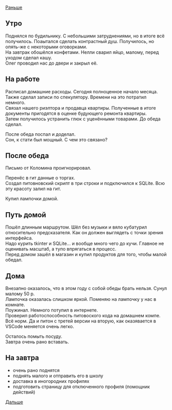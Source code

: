 [Раньше](2019.09.01.md)
## Утро
Поднялся по будильнику. С небольшими затруднениями, но в итоге всё получилось. Поаытался сделать контрастный душ. Получилось, но опять-же с некоторыми оговорками.  
На завтрак обошёлся конфетами. Нелли сварил яйцо, малому, перед уходом сделал кашу.  
Олег проводил нас до двери и закрыл её.
## На работе
Расписал домашние расходы. Сегодня полноценное начало месяца. Также сделал записи по спекулятору. Времени на это потратил немного.  
Связал нашего риэлтора и продавца квартиры. Полученные в итоге документы пригодятся в оценке будующего ремонта квартиры.  
Затем получилось устранить глюк с уценёнными товарами. До обеда сделал.

После обеда поспал и доделал.  
Сон, к стати был мощный. С чем это связано?
## Поcле обеда
Письмо от Коломина проигнорировал.

Перенёс в гит данные о торгах.  
Создал питовновский скрипт в три строки и подключился к SQLite. Всю эту красоту залил на гит.

Купил лампочки домой.
## Путь домой
Пошёл длинным маршрутом. Шёл без музыки и вяло кубатурил относительно предсказателя. Как он должен выглядеть с точки зрения интерфейса.  
Надо курить tkinter и SQLite... и вообще много чего до кучи. Главное не оценивать масштаб, а тупо впрягаться в процесс.  
Перед домом зашёл в магазин и купил продуктов для того, чтобы малой обедал.
## Дома
Внезапно оказалось, что в этом году с собой обеды брать нельзя. Сунул малому 50 р.  
Лампочка оказалась слишком яркой. Поменяю на лампочку у нас в комнате.  
Поужинал. Немного потупил в интернете.  
Проверил работоспособность питовоского кода на домашнем компе. Всё норм. Да и питон с третей версии на вторую, как оказявается в VSCode меняется очень легко.

Осталось помыть посуду.  
Завтра очень рано вставать.
## На завтра
- очень рано поднятся
- поднять малого и отправить его в школу
- доставка в иногородних профилях
- подготовить страницу для отключенного профиля (помощник действий)

[Дальше](2019.09.03.md)